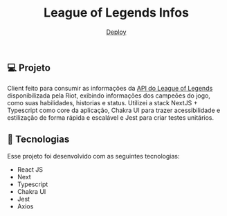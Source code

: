<h1 align="center">
    League of Legends Infos
</h1>


<p align="center">
  <a href="https://league-of-legends-carlosmolmelstet.vercel.app/champions">Deploy</a>
</p>

<br>


## 💻 Projeto

Client feito para consumir as informações da [API do League of Legends](https://developer.riotgames.com/docs/lol) disponibilizada pela Riot, exibindo informações dos campeões do jogo, como suas habilidades, historias e status. Utilizei a stack NextJS + Typescript como core da aplicação, Chakra UI para trazer acessibilidade e estilização de forma rápida e escalável e Jest para criar testes unitários.
 
## 🚀 Tecnologias

Esse projeto foi desenvolvido com as seguintes tecnologias:

- React JS
- Next
- Typescript
- Chakra UI
- Jest
- Axios
